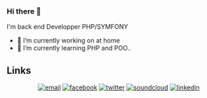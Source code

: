 ### Hi there 👋

I'm back end Developper PHP/SYMFONY

- 🔭 I’m currently working on at home
- 🌱 I’m currently learning PHP and POO..

## Links

<p align="center">
  <a href="mailto:gwendal.bescont@gmail.com"><img src="https://img.icons8.com/color/96/000000/gmail.png" alt="email"/></a>
  <a href="https://www.facebook.com/bescontgwendal"><img src="https://img.icons8.com/color/96/000000/facebook.png" alt="facebook"/></a>
  <a href="https://twitter.com/gwendalbescont"><img src="https://img.icons8.com/color/96/000000/twitter-squared.png" alt="twitter"/></a>
  <a href="https://soundcloud.com/toutevukantabu"><img src="https://img.icons8.com/color/96/000000/soundcloud.png" alt="soundcloud"/></a>
  <a href="https://www.facebook.com/bescontgwendal"><img src="https://img.icons8.com/color/96/000000/linkedin.png" alt="linkedin"/></a>
</p>
